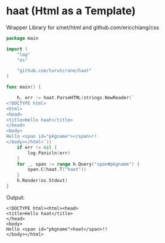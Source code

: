 # haat (Html as a Template)

Wrapper Library for x/net/html and github.com/ericchiang/css

```go
package main

import (
	"log"
	"os"

	"github.com/turutcrane/haat"
)

func main() {

	h, err := haat.ParseHTML(strings.NewReader(`
<!DOCTYPE html>
<html>
<head>
<title>Hello haat</title>
</head>
<body>
Hello <span id="pkgname"></span>!!
</body></html>`))
	if err != nil {
		log.Panicln(err)
	}
	for _, span := range h.Query("span#pkgname") {
		span.C(haat.T("haat"))
	}
	h.Render(os.Stdout)
}
```

Output:
```
<!DOCTYPE html><html><head>
<title>Hello haat</title>
</head>
<body>
Hello <span id="pkgname">haat</span>!!
</body></html>
```
